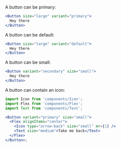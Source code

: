 A button can be primary:

```jsx harmony
<Button size="large" variant="primary">
  Hey there
</Button>
```

A button can be default:

```jsx harmony
<Button size="large" variant="default">
  Hey there
</Button>
```

A button can be small:

```jsx harmony
<Button variant="secondary" size="small">
  Hey there
</Button>
```

A button can contain an icon:

```jsx harmony
import Icon from 'components/Icon';
import Flex from 'components/Flex';
import Text from 'components/Text';

<Button variant="primary" size="small">
  <Flex alignItems="center">
    <Icon type="arrow-back" size="small" mr={1} />
    <Text size="medium">Take me back</Text>
  </Flex>
</Button>;
```
